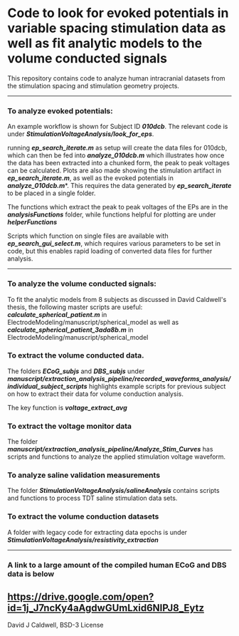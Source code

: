 # Code to look for evoked potentials in variable spacing stimulation data as well as fit analytic models to the volume conducted signals

This repository contains code to analyze human intracranial datasets from the stimulation spacing and stimulation geometry projects.

---

### To analyze evoked potentials:

An example workflow is shown for Subject ID ***010dcb***. The relevant code is under ***StimulationVoltageAnalysis/look_for_eps***.

running ***ep_search_iterate.m*** as setup will create the data files for 010dcb, which can then be fed into ***analyze_010dcb.m*** which illustrates how once the data has been extracted into a chunked form, the peak to peak voltages can be calculated. Plots are also made showing the stimulation artifact in ***ep_search_iterate.m***, as well as the evoked potentials in ***analyze_010dcb.m****. This requires the data generated by ***ep_search_iterate*** to be placed in a single folder.  

The functions which extract the peak to peak voltages of the EPs are in the ***analysisFunctions*** folder, while functions helpful for plotting are under ***helperFunctions***

Scripts which function on single files are available with ***ep_search_gui_select.m***, which requires various parameters to be set in code, but this enables rapid loading of converted data files for further analysis.

---

### To analyze the volume conducted signals:

To fit the analytic models from 8 subjects as discussed in David Caldwell's thesis, the following master scripts are useful:  ***calculate_spherical_patient.m*** in ElectrodeModeling/manuscript/spherical_model as well as
***calculate_spherical_patient_3ada8b.m*** in ElectrodeModeling/manuscript/spherical_model

### To extract the volume conducted data.

The folders ***ECoG_subjs*** and ***DBS_subjs*** under ***manuscript/extraction_analysis_pipeline/recorded_waveforms_analysis/individual_subject_scripts*** highlights example scripts for previous subject on how to extract their data for volume conduction analysis.

The key function is ***voltage_extract_avg***

### To extract the voltage monitor data

The folder ***manuscript/extraction_analysis_pipeline/Analyze_Stim_Curves*** has scripts and functions to analyze the applied stimulation voltage waveform.


### To analyze saline validation measurements

The folder ***StimulationVoltageAnalysis/salineAnalysis*** contains scripts and functions to process TDT saline stimulation data sets.

### To extract the volume conduction datasets

A folder with legacy code for extracting data epochs is under ***StimulationVoltageAnalysis/resistivity_extraction***

---
### A link to a large amount of the compiled human ECoG and DBS data is below
https://drive.google.com/open?id=1j_J7ncKy4aAgdwGUmLxid6NIPJ8_Eytz
---

David J Caldwell, BSD-3 License

